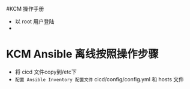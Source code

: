 #KCM 操作手册
* 以 root 用户登陆
* 

# KCM Ansible 离线按照操作步骤
* 将 cicd 文件copy到/etc下  
* `配置 Ansible Inventory 配置文件`
cicd/config/config.yml 和 hosts 文件